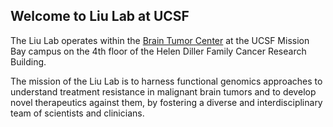 ## Welcome to Liu Lab at UCSF

The Liu Lab operates within the [Brain Tumor Center](https://braintumorcenter.ucsf.edu/research) at the UCSF Mission Bay campus on the 4th floor of the  Helen Diller Family Cancer Research Building. 

The mission of the Liu Lab is to harness functional genomics approaches to understand treatment resistance in malignant brain tumors and to develop novel therapeutics against them, by fostering a diverse and interdisciplinary team of scientists and clinicians.  


